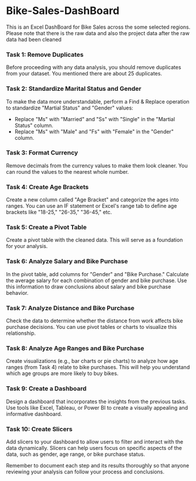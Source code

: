 # Bike-Sales-DashBoard
This is an Excel DashBoard for Bike Sales across the  some selected regions.
Please note that there is the raw data and  also the project data after the raw data had been cleaned


### Task 1: Remove Duplicates

Before proceeding with any data analysis, you should remove duplicates from your dataset. You mentioned there are about 25 duplicates.

### Task 2: Standardize Marital Status and Gender

To make the data more understandable, perform a Find & Replace operation to standardize "Martial Status" and "Gender" values:
- Replace "Ms" with "Married" and "Ss" with "Single" in the "Martial Status" column.
- Replace "Ms" with "Male" and "Fs" with "Female" in the "Gender" column.

### Task 3: Format Currency

Remove decimals from the currency values to make them look cleaner. You can round the values to the nearest whole number.

### Task 4: Create Age Brackets

Create a new column called "Age Bracket" and categorize the ages into ranges. You can use an IF statement or Excel's range tab to define age brackets like "18-25," "26-35," "36-45," etc.

### Task 5: Create a Pivot Table

Create a pivot table with the cleaned data. This will serve as a foundation for your analysis.

### Task 6: Analyze Salary and Bike Purchase

In the pivot table, add columns for "Gender" and "Bike Purchase." Calculate the average salary for each combination of gender and bike purchase. Use this information to draw conclusions about salary and bike purchase behavior.

### Task 7: Analyze Distance and Bike Purchase

Check the data to determine whether the distance from work affects bike purchase decisions. You can use pivot tables or charts to visualize this relationship.

### Task 8: Analyze Age Ranges and Bike Purchase

Create visualizations (e.g., bar charts or pie charts) to analyze how age ranges (from Task 4) relate to bike purchases. This will help you understand which age groups are more likely to buy bikes.

### Task 9: Create a Dashboard

Design a dashboard that incorporates the insights from the previous tasks. Use tools like Excel, Tableau, or Power BI to create a visually appealing and informative dashboard.

### Task 10: Create Slicers

Add slicers to your dashboard to allow users to filter and interact with the data dynamically. Slicers can help users focus on specific aspects of the data, such as gender, age range, or bike purchase status.

Remember to document each step and its results thoroughly so that anyone reviewing your analysis can follow your process and conclusions.
